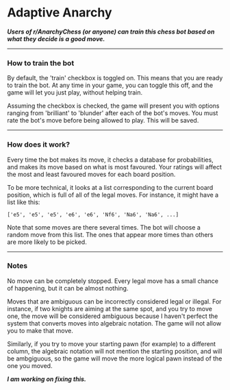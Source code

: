 # Adaptive Anarchy
***Users of r/AnarchyChess (or anyone) can train this chess bot based on what they decide is a good move.***

---
### How to train the bot

By default, the 'train' checkbox is toggled on. This means that you are ready to train the bot. At any time in your game, you can toggle this off, and the game will let you just play, without helping train.

Assuming the checkbox is checked, the game will present you with options ranging from 'brilliant' to 'blunder' after each of the bot's moves. You must rate the bot's move before being allowed to play. This will be saved.

---
### How does it work?

Every time the bot makes its move, it checks a database for probabilities, and makes its move based on what is most favoured. Your ratings will affect the most and least favoured moves for each board position.

To be more technical, it looks at a list corresponding to the current board position, which is full of all of the legal moves. For instance, it might have a list like this:

`['e5', 'e5', 'e5', 'e6', 'e6', 'Nf6', 'Na6', 'Na6', ...]`

Note that some moves are there several times. The bot will choose a random move from this list. The ones that appear more times than others are more likely to be picked.

---
### Notes

No move can be completely stopped. Every legal move has a small chance of happening, but it can be almost nothing.

Moves that are ambiguous can be incorrectly considered legal or illegal. For instance, if two knights are aiming at the same spot, and you try to move one, the move will be considered ambiguous because I haven't perfect the system that converts moves into algebraic notation. The game will not allow you to make that move.

Similarly, if you try to move your starting pawn (for example) to a different column, the algebraic notation will not mention the starting position, and will be ambgiguous, so the game will move the more logical pawn instead of the one you moved.

***I am working on fixing this.***
